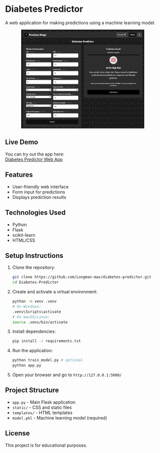 # Diabetes Predictor

A web application for making predictions using a machine learning model.

<div style="text-align: center; margin-bottom: 10px;">
  <a href="https://diabetes-predictor-li8h.onrender.com" target="_blank">
    <img src="project-image/project-dark.png" alt="project-image" style="max-width: 400px;" />
  </a>
</div>

## Live Demo

You can try out the app here:  
[Diabetes Predictor Web App](https://diabetes-predictor-li8h.onrender.com)


## Features

- User-friendly web interface
- Form input for predictions
- Displays prediction results

## Technologies Used

- Python
- Flask
- scikit-learn
- HTML/CSS

## Setup Instructions

1. Clone the repository:
   ```sh
   git clone https://github.com/Longman-max/diabetes-predictor.git
   cd Diabetes-Predictor
   ```
2. Create and activate a virtual environment:
   ```sh
   python -m venv .venv
   # On Windows:
   .venv\Scripts\activate
   # On macOS/Linux:
   source .venv/bin/activate
   ```
3. Install dependencies:
   ```sh
   pip install -r requirements.txt
   ```
4. Run the application:
   ```sh
   python train_model.py # optional
   python app.py
   ```
5. Open your browser and go to `http://127.0.0.1:5000/`

## Project Structure

- `app.py` - Main Flask application
- `static/` - CSS and static files
- `templates/` - HTML templates
- `model.pkl` - Machine learning model (required)

## License

This project is for educational purposes.
